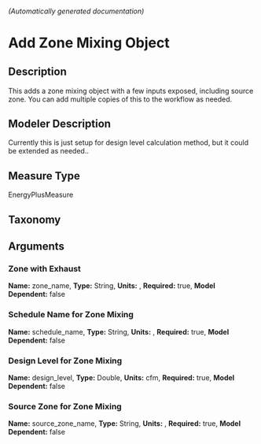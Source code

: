 

###### (Automatically generated documentation)

# Add Zone Mixing Object

## Description
This adds a zone mixing object with a few inputs exposed, including source zone. You can add multiple copies of this to the workflow as needed.

## Modeler Description
Currently this is just setup for design level calculation method, but it could be extended as needed..

## Measure Type
EnergyPlusMeasure

## Taxonomy


## Arguments


### Zone with Exhaust

**Name:** zone_name,
**Type:** String,
**Units:** ,
**Required:** true,
**Model Dependent:** false

### Schedule Name for Zone Mixing

**Name:** schedule_name,
**Type:** String,
**Units:** ,
**Required:** true,
**Model Dependent:** false

### Design Level for Zone Mixing

**Name:** design_level,
**Type:** Double,
**Units:** cfm,
**Required:** true,
**Model Dependent:** false

### Source Zone for Zone Mixing

**Name:** source_zone_name,
**Type:** String,
**Units:** ,
**Required:** true,
**Model Dependent:** false




